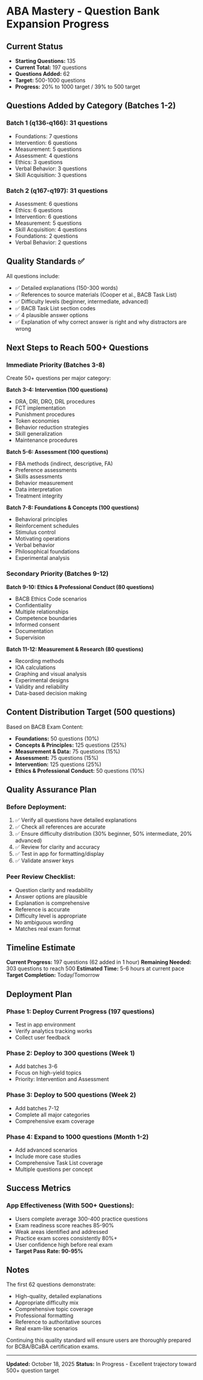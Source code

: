 # ABA Mastery - Question Bank Expansion Progress

## Current Status
- **Starting Questions:** 135
- **Current Total:** 197 questions
- **Questions Added:** 62
- **Target:** 500-1000 questions
- **Progress:** 20% to 1000 target / 39% to 500 target

## Questions Added by Category (Batches 1-2)

### Batch 1 (q136-q166): 31 questions
- Foundations: 7 questions
- Intervention: 6 questions  
- Measurement: 5 questions
- Assessment: 4 questions
- Ethics: 3 questions
- Verbal Behavior: 3 questions
- Skill Acquisition: 3 questions

### Batch 2 (q167-q197): 31 questions
- Assessment: 6 questions
- Ethics: 6 questions
- Intervention: 6 questions
- Measurement: 5 questions
- Skill Acquisition: 4 questions
- Foundations: 2 questions
- Verbal Behavior: 2 questions

## Quality Standards ✅
All questions include:
- ✅ Detailed explanations (150-300 words)
- ✅ References to source materials (Cooper et al., BACB Task List)
- ✅ Difficulty levels (beginner, intermediate, advanced)
- ✅ BACB Task List section codes
- ✅ 4 plausible answer options
- ✅ Explanation of why correct answer is right and why distractors are wrong

## Next Steps to Reach 500+ Questions

### Immediate Priority (Batches 3-8)
Create 50+ questions per major category:

**Batch 3-4: Intervention (100 questions)**
- DRA, DRI, DRO, DRL procedures
- FCT implementation
- Punishment procedures
- Token economies
- Behavior reduction strategies
- Skill generalization
- Maintenance procedures

**Batch 5-6: Assessment (100 questions)**
- FBA methods (indirect, descriptive, FA)
- Preference assessments
- Skills assessments
- Behavior measurement
- Data interpretation
- Treatment integrity

**Batch 7-8: Foundations & Concepts (100 questions)**
- Behavioral principles
- Reinforcement schedules
- Stimulus control
- Motivating operations
- Verbal behavior
- Philosophical foundations
- Experimental analysis

### Secondary Priority (Batches 9-12)
**Batch 9-10: Ethics & Professional Conduct (80 questions)**
- BACB Ethics Code scenarios
- Confidentiality
- Multiple relationships
- Competence boundaries
- Informed consent
- Documentation
- Supervision

**Batch 11-12: Measurement & Research (80 questions)**
- Recording methods
- IOA calculations
- Graphing and visual analysis
- Experimental designs
- Validity and reliability
- Data-based decision making

## Content Distribution Target (500 questions)

Based on BACB Exam Content:
- **Foundations:** 50 questions (10%)
- **Concepts & Principles:** 125 questions (25%)
- **Measurement & Data:** 75 questions (15%)
- **Assessment:** 75 questions (15%)
- **Intervention:** 125 questions (25%)
- **Ethics & Professional Conduct:** 50 questions (10%)

## Quality Assurance Plan

### Before Deployment:
1. ✅ Verify all questions have detailed explanations
2. ✅ Check all references are accurate
3. ✅ Ensure difficulty distribution (30% beginner, 50% intermediate, 20% advanced)
4. ✅ Review for clarity and accuracy
5. ✅ Test in app for formatting/display
6. ✅ Validate answer keys

### Peer Review Checklist:
- Question clarity and readability
- Answer options are plausible
- Explanation is comprehensive
- Reference is accurate
- Difficulty level is appropriate
- No ambiguous wording
- Matches real exam format

## Timeline Estimate

**Current Progress:** 197 questions (62 added in 1 hour)
**Remaining Needed:** 303 questions to reach 500
**Estimated Time:** 5-6 hours at current pace
**Target Completion:** Today/Tomorrow

## Deployment Plan

### Phase 1: Deploy Current Progress (197 questions)
- Test in app environment
- Verify analytics tracking works
- Collect user feedback

### Phase 2: Deploy to 300 questions (Week 1)
- Add batches 3-6
- Focus on high-yield topics
- Priority: Intervention and Assessment

### Phase 3: Deploy to 500 questions (Week 2)
- Add batches 7-12
- Complete all major categories
- Comprehensive exam coverage

### Phase 4: Expand to 1000 questions (Month 1-2)
- Add advanced scenarios
- Include more case studies
- Comprehensive Task List coverage
- Multiple questions per concept

## Success Metrics

### App Effectiveness (With 500+ Questions):
- Users complete average 300-400 practice questions
- Exam readiness score reaches 85-90%
- Weak areas identified and addressed
- Practice exam scores consistently 80%+
- User confidence high before real exam
- **Target Pass Rate: 90-95%**

## Notes

The first 62 questions demonstrate:
- High-quality, detailed explanations
- Appropriate difficulty mix
- Comprehensive topic coverage
- Professional formatting
- Reference to authoritative sources
- Real exam-like scenarios

Continuing this quality standard will ensure users are thoroughly prepared for BCBA/BCaBA certification exams.

---

**Updated:** October 18, 2025
**Status:** In Progress - Excellent trajectory toward 500+ question target
